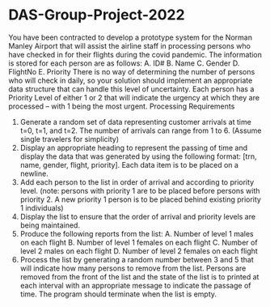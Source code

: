 # DAS-Group-Project-2022
You have been contracted to develop a prototype system for the Norman Manley Airport that will assist the airline 
staff in processing persons who have checked in for their flights during the covid pandemic. The information is
stored for each person are as follows:
  A. ID#
  B. Name
  C. Gender
  D. FlightNo
  E. Priority
There is no way of determining the number of persons who will check in daily, so your solution should implement 
an appropriate data structure that can handle this level of uncertainty. Each person has a Priority Level of either
1 or 2 that will indicate the urgency at which they are processed – with 1 being the most urgent.
Processing Requirements
1. Generate a random set of data representing customer arrivals at time t=0, t=1, and t=2. The number of 
arrivals can range from 1 to 6. (Assume single travelers for simplicity)
2. Display an appropriate heading to represent the passing of time and display the data that was generated 
by using the following format: [trn, name, gender, flight, priority]. Each data item is to be placed on a 
newline.
3. Add each person to the list in order of arrival and according to priority level. (note: persons with priority 
1 are to be placed before persons with priority 2. A new priority 1 person is to be placed behind existing 
priority 1 individuals)
4. Display the list to ensure that the order of arrival and priority levels are being maintained. 
5. Produce the following reports from the list:
  A. Number of level 1 males on each flight
  B. Number of level 1 females on each flight
  C. Number of level 2 males on each flight
  D. Number of level 2 females on each flight
6. Process the list by generating a random number between 3 and 5 that will indicate how many persons to 
remove from the list. Persons are removed from the front of the list and the state of the list is to printed at 
each interval with an appropriate message to indicate the passage of time. The program should terminate 
when the list is empty.
